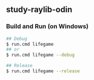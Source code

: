 ## study-raylib-odin

### Build and Run (on Windows)
```sh
## Debug
$ run.cmd lifegame
## or
$ run.cmd lifegame --debug

## Release
$ run.cmd lifegame --release
```
